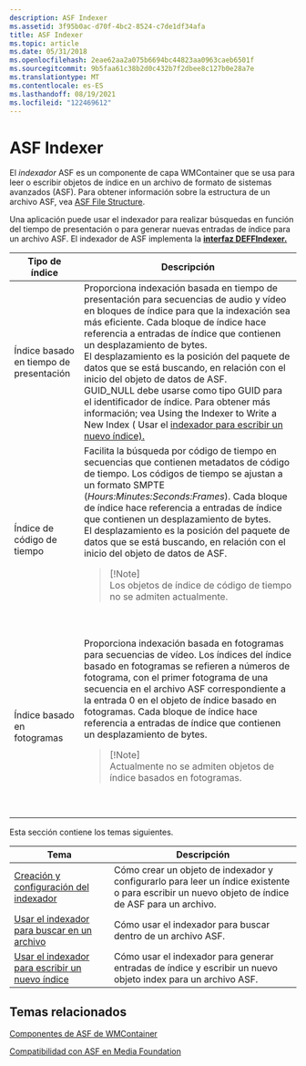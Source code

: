 ```yaml
---
description: ASF Indexer
ms.assetid: 3f95b0ac-d70f-4bc2-8524-c7de1df34afa
title: ASF Indexer
ms.topic: article
ms.date: 05/31/2018
ms.openlocfilehash: 2eae62aa2a075b6694bc44823aa0963caeb6501f
ms.sourcegitcommit: 9b5faa61c38b2d0c432b7f2dbee8c127b0e28a7e
ms.translationtype: MT
ms.contentlocale: es-ES
ms.lasthandoff: 08/19/2021
ms.locfileid: "122469612"
---
```

# <a name="asf-indexer"></a>ASF Indexer

El *indexador* ASF es un componente de capa WMContainer que se usa para leer o escribir objetos de índice en un archivo de formato de sistemas avanzados (ASF). Para obtener información sobre la estructura de un archivo ASF, vea [ASF File Structure](asf-file-structure.md).

Una aplicación puede usar el indexador para realizar búsquedas en función del tiempo de presentación o para generar nuevas entradas de índice para un archivo ASF. El indexador de ASF implementa la [**interfaz DEFFIndexer.**](/windows/desktop/api/wmcontainer/nn-wmcontainer-imfasfindexer)




| Tipo de índice | Descripción | 
|------------|-------------|
| Índice basado en tiempo de presentación | Proporciona indexación basada en tiempo de presentación para secuencias de audio y vídeo en bloques de índice para que la indexación sea más eficiente. Cada bloque de índice hace referencia a entradas de índice que contienen un desplazamiento de bytes. <br /> El desplazamiento es la posición del paquete de datos que se está buscando, en relación con el inicio del objeto de datos de ASF.<br /> GUID_NULL debe usarse como tipo GUID para el identificador de índice. Para obtener más información; vea Using the Indexer to Write a New Index ( Usar el <a href="using-the-indexer-to-write-a-new-index.md">indexador para escribir un nuevo índice).</a><br /> | 
| Índice de código de tiempo | Facilita la búsqueda por código de tiempo en secuencias que contienen metadatos de código de tiempo. Los códigos de tiempo se ajustan a un formato SMPTE (<em>Hours:Minutes:Seconds:Frames</em>). Cada bloque de índice hace referencia a entradas de índice que contienen un desplazamiento de bytes. <br /> El desplazamiento es la posición del paquete de datos que se está buscando, en relación con el inicio del objeto de datos de ASF.<br /><blockquote>[!Note]<br />Los objetos de índice de código de tiempo no se admiten actualmente.</blockquote><br /><br /> | 
| Índice basado en fotogramas | Proporciona indexación basada en fotogramas para secuencias de vídeo. Los índices del índice basado en fotogramas se refieren a números de fotograma, con el primer fotograma de una secuencia en el archivo ASF correspondiente a la entrada 0 en el objeto de índice basado en fotogramas. Cada bloque de índice hace referencia a entradas de índice que contienen un desplazamiento de bytes.<br /><blockquote>[!Note]<br />Actualmente no se admiten objetos de índice basados en fotogramas.</blockquote><br /><br /> | 




 

Esta sección contiene los temas siguientes.



| Tema                                                                                | Descripción                                                                                                                      |
|--------------------------------------------------------------------------------------|----------------------------------------------------------------------------------------------------------------------------------|
| [Creación y configuración del indexador](indexer-creation-and-configuration.md)         | Cómo crear un objeto de indexador y configurarlo para leer un índice existente o para escribir un nuevo objeto de índice de ASF para un archivo. |
| [Usar el indexador para buscar en un archivo](using-the-indexer-to-seek.md)                 | Cómo usar el indexador para buscar dentro de un archivo ASF.                                                                               |
| [Usar el indexador para escribir un nuevo índice](using-the-indexer-to-write-a-new-index.md) | Cómo usar el indexador para generar entradas de índice y escribir un nuevo objeto index para un archivo ASF.                                   |



 

## <a name="related-topics"></a>Temas relacionados

<dl> <dt>

[Componentes de ASF de WMContainer](wmcontainer-asf-components.md)
</dt> <dt>

[Compatibilidad con ASF en Media Foundation](asf-support-in-media-foundation.md)
</dt> </dl>

 

 




